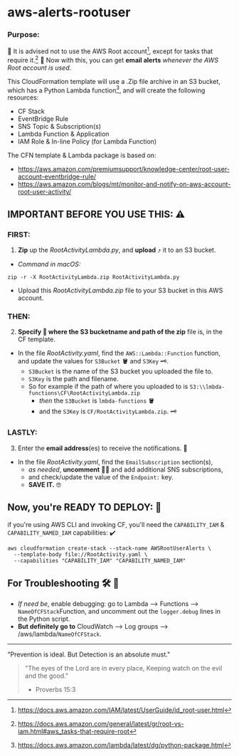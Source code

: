 # aws-alerts-rootuser

### Purpose:
🛑 It is advised not to use the AWS Root account[^1], except for tasks that require it.[^2]
👮  Now with this, you can get **email alerts** *whenever the AWS Root account is used*.

This CloudFormation template will use a .Zip file archive in an S3 bucket, which has a Python Lambda function[^3], 
and will create the following resources:
  
- CF Stack
- EventBridge Rule
- SNS Topic & Subscription(s)
- Lambda Function & Application
- IAM Role & In-line Policy (for Lambda Function)
  
  
The CFN template & Lambda package is based on:
- https://aws.amazon.com/premiumsupport/knowledge-center/root-user-account-eventbridge-rule/
- https://aws.amazon.com/blogs/mt/monitor-and-notify-on-aws-account-root-user-activity/
  
  
## **IMPORTANT BEFORE YOU USE THIS**:  ⚠️
  
  ### FIRST: 
1. **Zip** up the *RootActivityLambda.py*, and **upload** ⤴️ it to an S3 bucket.
  - *Command in macOS:*  
  ```
  zip -r -X RootActivityLambda.zip RootActivityLambda.py
  ```
  - Upload this *RootActivityLambda.zip* file to your S3 bucket in this AWS account.
  
  
  ### THEN: 
2. **Specify 👀 where the S3 bucketname and path of the zip** file is, in the CF template.
  - In the file *RootActivity.yaml*, find the `AWS::Lambda::Function` function, and update the values for `S3Bucket` 🪣 and `S3Key` 🗝️.
    - `S3Bucket` is the name of the S3 bucket you uploaded the file to. 
    - `S3Key` is the path and filename. 
    - So for example if the path of where you uploaded to is `S3:\\lmbda-functions\CF\RootActivityLambda.zip` 
      - _then_ the `S3Bucket` is `lmbda-functions` 🪣
      - and the `S3Key` is `CF/RootActivityLambda.zip`. 🗝️
  
  ### LASTLY: 
3. Enter the **email address**(es) to receive the notifications. 📧
  - In the file *RootActivity.yaml*, find the `EmailSubscription` section(s), 
    - _as needed_, **uncomment** 👀👀 and add additional SNS subscriptions, 
    - and check/update the value of the `Endpoint:` key.  
    - **SAVE IT.** 🤓


## Now, you're READY TO DEPLOY: 🦾
  if you're using AWS CLI and invoking CF, 
  you'll need the `CAPABILITY_IAM` & `CAPABILITY_NAMED_IAM` capabilities: ✔️

```
aws cloudformation create-stack --stack-name AWSRootUserAlerts \
  --template-body file://RootActivity.yaml \
  --capabilities "CAPABILITY_IAM" "CAPABILITY_NAMED_IAM"
```
  
## For Troubleshooting  🛠️ 🧐

- *If need be*, enable debugging: go to Lambda --> Functions --> `NameOfCFStack`Function, and uncomment out the `logger.debug` lines in the Python script.
- **But definitely go to** CloudWatch --> Log groups --> /aws/lambda/`NameOfCFStack`.

------------------------------------------------------------

"Prevention is ideal. But Detection is an absolute must."

>"The eyes of the Lord are in every place, 
>Keeping watch on the evil and the good."
> - Proverbs 15:3



[^1]: https://docs.aws.amazon.com/IAM/latest/UserGuide/id_root-user.html
[^2]: https://docs.aws.amazon.com/general/latest/gr/root-vs-iam.html#aws_tasks-that-require-root
[^3]: https://docs.aws.amazon.com/lambda/latest/dg/python-package.html
